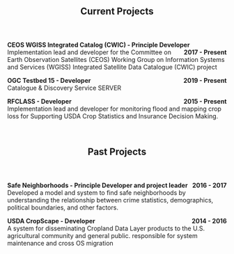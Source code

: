 <header class="entry-header">
<h2 class="entry-title">Current Projects</h2>
</header>

<strong><p style="text-align:left;">CEOS WGISS Integrated Catalog (CWIC) - Principle Developer<span style="float:right;">2017 - Present</span></strong><br /> Implementation lead and developer for the Committee on Earth Observation Satellites (CEOS) Working Group on Information Systems and Services (WGISS) Integrated Satellite Data Catalogue (CWIC) project</p>

<strong><p style="text-align:left;">OGC Testbed 15 - Developer<span style="float:right;">2019 - Present</span></strong><br />Catalogue & Discovery Service SERVER</p>

<strong><p style="text-align:left;">RFCLASS - Developer<span style="float:right;">2015 - Present</span></strong><br />Implementation lead and developer for monitoring flood and mapping crop loss for Supporting USDA Crop Statistics and Insurance Decision Making.</p>

&nbsp;
&nbsp;

<header class="entry-header">
<h2 class="entry-title">Past Projects</h2>
</header>
<div class="entry-content">

<strong><p style="text-align:left;">Safe Neighborhoods - Principle Developer and project leader<span style="float:right;">2016 - 2017</span></strong><br />Developed a model and system to find safe neighborhoods by understanding the relationship between crime statistics, demographics, political boundaries, and other factors.</p>

<strong><p style="text-align:left;">USDA CropScape - Developer<span style="float:right;">2014 - 2016</span></strong><br />A system for disseminating Cropland Data Layer products to the U.S. agricultural community and general public. responsible for system maintenance and cross OS migration</p>